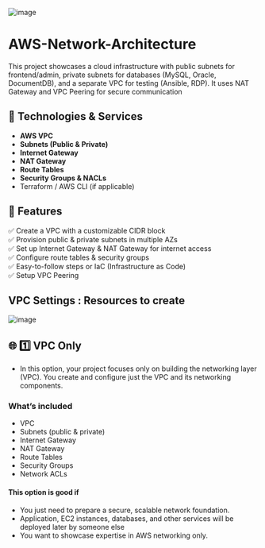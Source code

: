 ![image](https://github.com/user-attachments/assets/cde7c484-9962-4217-915b-699e812e1845)

# AWS-Network-Architecture
This project showcases a cloud infrastructure with public subnets for frontend/admin, private subnets for databases (MySQL, Oracle, DocumentDB), and a separate VPC for testing (Ansible, RDP). It uses NAT Gateway and VPC Peering for secure communication

## 🧰 Technologies & Services

- **AWS VPC**
- **Subnets (Public & Private)**
- **Internet Gateway**
- **NAT Gateway**
- **Route Tables**
- **Security Groups & NACLs**
- Terraform / AWS CLI (if applicable)

## 🚀 Features

✅ Create a VPC with a customizable CIDR block  
✅ Provision public & private subnets in multiple AZs  
✅ Set up Internet Gateway & NAT Gateway for internet access  
✅ Configure route tables & security groups  
✅ Easy-to-follow steps or IaC (Infrastructure as Code)<br/>
✅ Setup VPC Peering

## VPC Settings : Resources to create 
![image](https://github.com/user-attachments/assets/50d4c07b-deea-40c5-97e0-99967f3a71d3)

## 🌐 1️⃣ VPC Only
- In this option, your project focuses only on building the networking layer (VPC).
  You create and configure just the VPC and its networking components.

### What’s included
- VPC
- Subnets (public & private)
- Internet Gateway
- NAT Gateway
- Route Tables
- Security Groups
- Network ACLs

#### This option is good if
- You just need to prepare a secure, scalable network foundation.
- Application, EC2 instances, databases, and other services will be deployed later by someone else
- You want to showcase expertise in AWS networking only.
